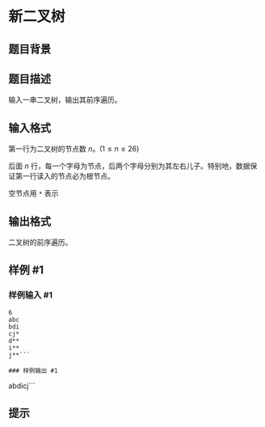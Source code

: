 # 新二叉树

## 题目背景



## 题目描述

输入一串二叉树，输出其前序遍历。


## 输入格式

第一行为二叉树的节点数 $n$。($1 \leq n \leq 26$)

后面 $n$ 行，每一个字母为节点，后两个字母分别为其左右儿子。特别地，数据保证第一行读入的节点必为根节点。

空节点用 `*` 表示


## 输出格式

二叉树的前序遍历。

## 样例 #1

### 样例输入 #1
```
6
abc
bdi
cj*
d**
i**
j**```

### 样例输出 #1

```
abdicj```

## 提示


